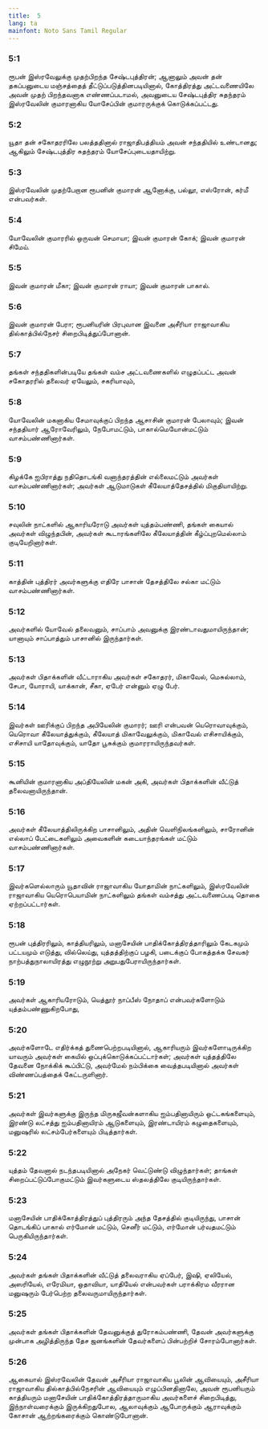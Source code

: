 ```yaml
---
title:  5
lang: ta
mainfont: Noto Sans Tamil Regular
---
```


###  5:1

ரூபன் இஸ்ரவேலுக்கு முதற்பிறந்த சேஷ்டபுத்திரன்; ஆனாலும் அவன் தன் தகப்பனுடைய மஞ்சத்தைத் தீட்டுப்படுத்தினபடியினால், கோத்திரத்து அட்டவணையிலே அவன் முதற் பிறந்தவனாக எண்ணப்படாமல், அவனுடைய சேஷ்டபுத்திர சுதந்தரம் இஸ்ரவேலின் குமாரனாகிய யோசேப்பின் குமாரருக்குக் கொடுக்கப்பட்டது.

###  5:2

யூதா தன் சகோதரரிலே பலத்ததினால் ராஜாதிபத்தியம் அவன் சந்ததியில் உண்டானது; ஆகிலும் சேஷ்டபுத்திர சுதந்தரம் யோசேப்புடையதாயிற்று.

###  5:3

இஸ்ரவேலின் முதற்பேறான ரூபனின் குமாரன் ஆனோக்கு, பல்லூ, எஸ்ரோன், கர்மீ என்பவர்கள்.

###  5:4

யோவேலின் குமாரரில் ஒருவன் செமாயா; இவன் குமாரன் கோக்; இவன் குமாரன் சிமேய்.

###  5:5

இவன் குமாரன் மீகா; இவன் குமாரன் ராயா; இவன் குமாரன் பாகால்.

###  5:6

இவன் குமாரன் பேரா; ரூபனியரின் பிரபுவான இவனை அசீரியா ராஜாவாகிய தில்காத்பில்நேசர் சிறைபிடித்துப்போனான்.

###  5:7

தங்கள் சந்ததிகளின்படியே தங்கள் வம்ச அட்டவணைகளில் எழுதப்பட்ட அவன் சகோதரரில் தலைவர் ஏயேலும், சகரியாவும்,

###  5:8

யோவேலின் மகனாகிய சேமாவுக்குப் பிறந்த ஆசாசின் குமாரன் பேலாவும்; இவன் சந்ததியார் ஆரோவேரிலும், நேபோமட்டும், பாகால்மெயோன்மட்டும் வாசம்பண்ணினார்கள்.

###  5:9

கிழக்கே ஐபிராத்து நதிதொடங்கி வனாந்தரத்தின் எல்லைமட்டும் அவர்கள் வாசம்பண்ணினார்கள்; அவர்கள் ஆடுமாடுகள் கீலேயாத்தேசத்தில் மிகுதியாயிற்று.

###  5:10

சவுலின் நாட்களில் ஆகாரியரோடு அவர்கள் யுத்தம்பண்ணி, தங்கள் கையால் அவர்கள் விழுந்தபின், அவர்கள் கூடாரங்களிலே கீலேயாத்தின் கீழ்ப்புறமெல்லாம் குடியேறினார்கள்.

###  5:11

காத்தின் புத்திரர் அவர்களுக்கு எதிரே பாசான் தேசத்திலே சல்கா மட்டும் வாசம்பண்ணினார்கள்.

###  5:12

அவர்களில் யோவேல் தலைவனும், சாப்பாம் அவனுக்கு இரண்டாவதுமாயிருந்தான்; யானாயும் சாப்பாத்தும் பாசானில் இருந்தார்கள்.

###  5:13

அவர்கள் பிதாக்களின் வீட்டாராகிய அவர்கள் சகோதரர், மிகாவேல், மெசுல்லாம், சேபா, யோராயி, யாக்கான், சீகா, ஏபேர் என்னும் ஏழு பேர்.

###  5:14

இவர்கள் ஊரிக்குப் பிறந்த அபியேலின் குமாரர்; ஊரி என்பவன் யெரொவாவுக்கும், யெரொவா கீலேயாத்துக்கும், கீலேயாத் மிகாவேலுக்கும், மிகாவேல் எசிசாயிக்கும், எசிசாயி யாதோவுக்கும், யாதோ பூசுக்கும் குமாரராயிருந்தவர்கள்.

###  5:15

கூனியின் குமாரனாகிய அப்தியேலின் மகன் அகி, அவர்கள் பிதாக்களின் வீட்டுத் தலைவனாயிருந்தான்.

###  5:16

அவர்கள் கீலேயாத்திலிருக்கிற பாசானிலும், அதின் வெளிநிலங்களிலும், சாரோனின் எல்லாப் பேட்டைகளிலும் அவைகளின் கடையாந்தரங்கள் மட்டும் வாசம்பண்ணினார்கள்.

###  5:17

இவர்களெல்லாரும் யூதாவின் ராஜாவாகிய யோதாமின் நாட்களிலும், இஸ்ரவேலின் ராஜாவாகிய யெரொபெயாமின் நாட்களிலும் தங்கள் வம்சத்து அட்டவணைப்படி தொகை ஏற்றப்பட்டார்கள்.

###  5:18

ரூபன் புத்திரரிலும், காத்தியரிலும், மனாசேயின் பாதிக்கோத்திரத்தாரிலும் கேடகமும் பட்டயமும் எடுத்து, வில்லெய்து, யுத்தத்திற்குப் பழகி, படைக்குப் போகத்தக்க சேவகர் நாற்பத்துநாலாயிரத்து எழுநூற்று அறுபதுபேராயிருந்தார்கள்.

###  5:19

அவர்கள் ஆகாரியரோடும், யெத்தூர் நாப்பீஸ் நோதாப் என்பவர்களோடும் யுத்தம்பண்ணுகிறபோது,

###  5:20

அவர்களோடே எதிர்க்கத் துணைபெற்றபடியினால், ஆகாரியரும் இவர்களோடிருக்கிற யாவரும் அவர்கள் கையில் ஒப்புக்கொடுக்கப்பட்டார்கள்; அவர்கள் யுத்தத்திலே தேவனை நோக்கிக் கூப்பிட்டு, அவர்மேல் நம்பிக்கை வைத்தபடியினால் அவர்கள் விண்ணப்பத்தைக் கேட்டருளினார்.

###  5:21

அவர்கள் இவர்களுக்கு இருந்த மிருகஜீவன்களாகிய ஐம்பதினாயிரும் ஒட்டகங்களையும், இரண்டு லட்சத்து ஐம்பதினாயிரம் ஆடுகளையும், இரண்டாயிரம் கழுதைகளையும், மனுஷரில் லட்சம்பேர்களையும் பிடித்தார்கள்.

###  5:22

யுத்தம் தேவனால் நடந்தபடியினால் அநேகர் வெட்டுண்டு விழுந்தார்கள்; தாங்கள் சிறைப்பட்டுப்போகுமட்டும் இவர்களுடைய ஸ்தலத்திலே குடியிருந்தார்கள்.

###  5:23

மனாசேயின் பாதிக்கோத்திரத்துப் புத்திரரும் அந்த தேசத்தில் குடியிருந்து, பாசான் தொடங்கிப் பாகால் எர்மோன் மட்டும், செனீர் மட்டும், எர்மோன் பர்வதமட்டும் பெருகியிருந்தார்கள்.

###  5:24

அவர்கள் தங்கள் பிதாக்களின் வீட்டுத் தலைவராகிய ஏப்பேர், இஷி, ஏலியேல், அஸரியேல், எரேமியா, ஒதாவியா, யாதியேல் என்பவர்கள் பராக்கிரம வீரரான மனுஷரும் பேர்பெற்ற தலைவருமாயிருந்தார்கள்.

###  5:25

அவர்கள் தங்கள் பிதாக்களின் தேவனுக்குத் துரோகம்பண்ணி, தேவன் அவர்களுக்கு முன்பாக அழித்திருந்த தேச ஜனங்களின் தேவர்களைப் பின்பற்றிச் சோரம்போனார்கள்.

###  5:26

ஆகையால் இஸ்ரவேலின் தேவன் அசீரியா ராஜாவாகிய பூலின் ஆவியையும், அசீரியா ராஜாவாகிய தில்காத்பில்நேசரின் ஆவியையும் எழுப்பினதினாலே, அவன் ரூபனியரும் காத்தியரும் மனாசேயின் பாதிக்கோத்திரத்தாருமாகிய அவர்களைச் சிறைபிடித்து, இந்நாள்வரைக்கும் இருக்கிறதுபோல, ஆலாவுக்கும் ஆபோருக்கும் ஆராவுக்கும் கோசான் ஆற்றங்கரைக்கும் கொண்டுபோனான்.

